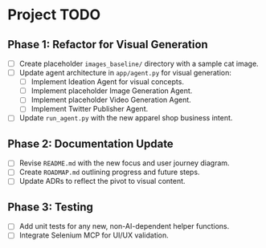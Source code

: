 # Project TODO

## Phase 1: Refactor for Visual Generation
- [ ] Create placeholder `images_baseline/` directory with a sample cat image.
- [ ] Update agent architecture in `app/agent.py` for visual generation:
    - [ ] Implement Ideation Agent for visual concepts.
    - [ ] Implement placeholder Image Generation Agent.
    - [ ] Implement placeholder Video Generation Agent.
    - [ ] Implement Twitter Publisher Agent.
- [ ] Update `run_agent.py` with the new apparel shop business intent.

## Phase 2: Documentation Update
- [ ] Revise `README.md` with the new focus and user journey diagram.
- [ ] Create `ROADMAP.md` outlining progress and future steps.
- [ ] Update ADRs to reflect the pivot to visual content.

## Phase 3: Testing
- [ ] Add unit tests for any new, non-AI-dependent helper functions.
- [ ] Integrate Selenium MCP for UI/UX validation.
